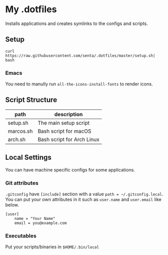 # My .dotfiles

Installs applications and creates symlinks to the configs and scripts.


## Setup

```
curl https://raw.githubusercontent.com/senta/.dotfiles/master/setup.sh| bash
```

### Emacs

You need to manully run `all-the-icons-install-fonts` to render icons.


## Script Structure

| path       | description                                        |
|------------|----------------------------------------------------|
| setup.sh   | The main setup script                              |
| marcos.sh  | Bash script for macOS                              |
| arch.sh    | Bash script for Arch Linux                         |


## Local Settings

You can have machine specific configs for some applications.

### Git attributes

`.gitconfig` have `[include]` section with a value `path = ~/.gitconfig.local`. You can put your own attributes in it such as `user.name` and `user.email` like below.

```
[user]
    name = "Your Name"
    email = you@example.com
```

### Executables

Put your scripts/binaries in `$HOME/.bin/local`

